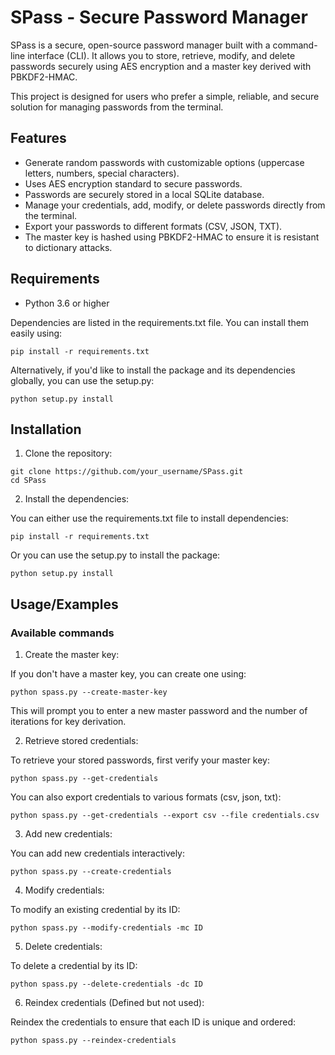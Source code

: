 
# SPass - Secure Password Manager

SPass is a secure, open-source password manager built with a command-line interface (CLI). It allows you to store, retrieve, modify, and delete passwords securely using AES encryption and a master key derived with PBKDF2-HMAC.

This project is designed for users who prefer a simple, reliable, and secure solution for managing passwords from the terminal.
## Features

- Generate random passwords with customizable options (uppercase letters, numbers, special characters).
- Uses AES encryption standard to secure passwords.
- Passwords are securely stored in a local SQLite database.
- Manage your credentials, add, modify, or delete passwords directly from the terminal.
- Export your passwords to different formats (CSV, JSON, TXT).
- The master key is hashed using PBKDF2-HMAC to ensure it is resistant to dictionary attacks.

## Requirements

- Python 3.6 or higher

Dependencies are listed in the requirements.txt file. You can install them easily using:

```
pip install -r requirements.txt
```

Alternatively, if you'd like to install the package and its dependencies globally, you can use the setup.py:

```
python setup.py install
```
## Installation

1. Clone the repository:

```
git clone https://github.com/your_username/SPass.git
cd SPass
```

2. Install the dependencies:

You can either use the requirements.txt file to install dependencies:

```
pip install -r requirements.txt
```

Or you can use the setup.py to install the package:

```
python setup.py install
```
## Usage/Examples

### Available commands

1. Create the master key:

If you don't have a master key, you can create one using:

```
python spass.py --create-master-key
```

This will prompt you to enter a new master password and the number of iterations for key derivation.

2. Retrieve stored credentials:

To retrieve your stored passwords, first verify your master key:

```
python spass.py --get-credentials
```

You can also export credentials to various formats (csv, json, txt):

```
python spass.py --get-credentials --export csv --file credentials.csv
```

3. Add new credentials:

You can add new credentials interactively:

```
python spass.py --create-credentials
```

4. Modify credentials:

To modify an existing credential by its ID:

```
python spass.py --modify-credentials -mc ID
```

5. Delete credentials:

To delete a credential by its ID:

```
python spass.py --delete-credentials -dc ID
```

6. Reindex credentials (Defined but not used):

Reindex the credentials to ensure that each ID is unique and ordered:

```
python spass.py --reindex-credentials
```
